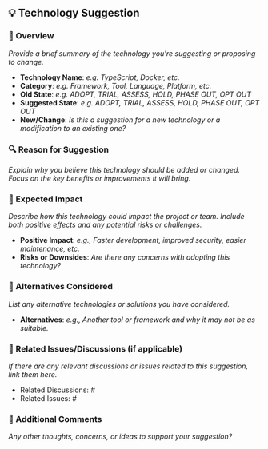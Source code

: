 ## 💡 Technology Suggestion

### 📄 Overview
_Provide a brief summary of the technology you're suggesting or proposing to change._

- **Technology Name**: _e.g. TypeScript, Docker, etc._
- **Category**: _e.g. Framework, Tool, Language, Platform, etc._
- **Old State**: _e.g. ADOPT, TRIAL, ASSESS, HOLD, PHASE OUT, OPT OUT_
- **Suggested State**: _e.g. ADOPT, TRIAL, ASSESS, HOLD, PHASE OUT, OPT OUT_
- **New/Change**: _Is this a suggestion for a new technology or a modification to an existing one?_

### 🔍 Reason for Suggestion
_Explain why you believe this technology should be added or changed. Focus on the key benefits or improvements it will bring._

### 🎯 Expected Impact
_Describe how this technology could impact the project or team. Include both positive effects and any potential risks or challenges._

- **Positive Impact**: _e.g., Faster development, improved security, easier maintenance, etc._
- **Risks or Downsides**: _Are there any concerns with adopting this technology?_

### 🔄 Alternatives Considered
_List any alternative technologies or solutions you have considered._

- **Alternatives**: _e.g., Another tool or framework and why it may not be as suitable._

### 🔗 Related Issues/Discussions (if applicable)
_If there are any relevant discussions or issues related to this suggestion, link them here._

- Related Discussions: _#_
- Related Issues: _#_

### 💬 Additional Comments
_Any other thoughts, concerns, or ideas to support your suggestion?_
